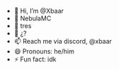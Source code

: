 - 👋 Hi, I’m @Xbaar
- 👀 NebulaMC
- 🌱 tres
- 💞️ ¿?
- 📫 Reach me via discord, @xbaar
- 😄 Pronouns: he/him
- ⚡ Fun fact: idk

<!---
Xbaar/Xbaar is a ✨ special ✨ repository because its `README.md` (this file) appears on your GitHub profile.
You can click the Preview link to take a look at your changes.
--->
